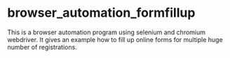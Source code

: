 # browser_automation_formfillup
This is a browser automation program using selenium and chromium webdriver. It gives an example how to fill up online forms for multiple huge number of registrations.
